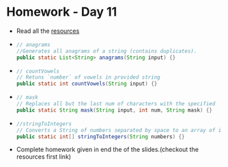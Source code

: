 # Homework - Day 11

* Read all the [resources](../resources/day11.md)

* ```java
  // anagrams
  //Generates all anagrams of a string (contains duplicates).
  public static List<String> anagrams(String input) {} 
  
  ```

* ```java
  // countVowels
  // Retuns `number` of vowels in provided string
  public static int countVowels(String input) {}
  ```

* ```java
  // mask
  // Replaces all but the last num of characters with the specified      mask character.
  public static String mask(String input, int num, String mask) {}
  ```

* ```java
  //stringToIntegers
  // Converts a String of numbers separated by space to an array of ints.
  public static int[] stringToIntegers(String numbers) {}
  ```

* Complete homework given in end the of the slides.(checkout the resources first link)

